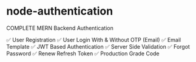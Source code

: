 # node-authentication

COMPLETE MERN Backend Authentication

✅ User Registration
✅ User Login With & Without OTP (Email)
✅ Email Template
✅ JWT Based Authentication
✅ Server Side Validation
✅ Forgot Password
✅ Renew Refresh Token
✅ Production Grade Code
